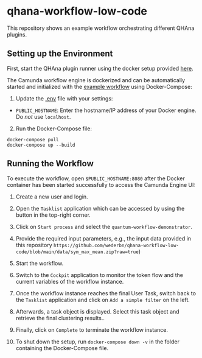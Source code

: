 # qhana-workflow-low-code

This repository shows an example workflow orchestrating different QHAna plugins.

## Setting up the Environment

First, start the QHAna plugin runner using the docker setup provided [here](https://github.com/UST-QuAntiL/qhana-plugin-runner).

The Camunda workflow engine is dockerized and can be automatically started and initialized with the [example workflow](./workflow) using Docker-Compose:

1. Update the [.env](./.env) file with your settings: 
  * ``PUBLIC_HOSTNAME``: Enter the hostname/IP address of your Docker engine. Do *not* use ``localhost``.

2. Run the Docker-Compose file:
```
docker-compose pull
docker-compose up --build
```

## Running the Workflow

To execute the workflow, open ``$PUBLIC_HOSTNAME:8080`` after the Docker container has been started successfully to access the Camunda Engine UI:

1. Create a new user and login.

2. Open the ``Tasklist`` application which can be accessed by using the button in the top-right corner.

3. Click on ``Start process`` and select the ``quantum-workflow-demonstrator``.

4. Provide the required input parameters, e.g., the input data provided in this repository ``https://github.com/wederbn/qhana-workflow-low-code/blob/main/data/sym_max_mean.zip?raw=true``)

5. Start the workflow.

6. Switch to the ``Cockpit`` application to monitor the token flow and the current variables of the workflow instance.

7. Once the workflow instance reaches the final User Task, switch back to the ``Tasklist`` application and click on ``Add a simple filter`` on the left.

8. Afterwards, a task object is displayed. Select this task object and retrieve the final clustering results..

9. Finally, click on ``Complete`` to terminate the workflow instance.

10. To shut down the setup, run ``docker-compose down -v`` in the folder containing the Docker-Compose file.
